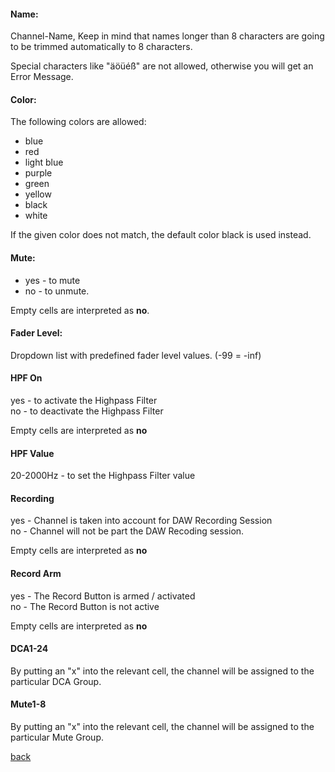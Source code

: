 #### Name: <br>
Channel-Name, Keep in mind that names longer than 8 characters are going to be trimmed automatically to 8 characters.

Special characters like "äöüéß" are not allowed, otherwise you will get an Error Message.

#### Color: <br>

The following colors are allowed:
* blue
* red 
* light blue 
* purple 
* green 
* yellow 
* black
* white

If the given color does not match, the default color black is used instead.

#### Mute: <br>
* yes - to mute <br>
* no - to unmute.

Empty cells are interpreted as **no**.

#### Fader Level: <br>
Dropdown list with predefined fader level values. (-99 = -inf)

#### HPF On
yes - to activate the Highpass Filter <br>
no - to deactivate the Highpass Filter 

Empty cells are interpreted as **no**

#### HPF Value
20-2000Hz - to set the Highpass Filter value

#### Recording
yes - Channel is taken into account for DAW Recording Session <br>
no - Channel will not be part the DAW Recoding session.

Empty cells are interpreted as **no**

#### Record Arm
yes - The Record Button is armed / activated <br>
no - The Record Button is not active

Empty cells are interpreted as **no**

#### DCA1-24
By putting an "x" into the relevant cell, the channel will be assigned to the particular DCA Group.

#### Mute1-8
By putting an "x" into the relevant cell, the channel will be assigned to the particular Mute Group.

[back](../../README.md)